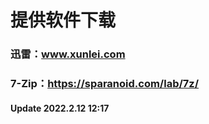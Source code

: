# 提供软件下载
### 迅雷：<a href="https://www.xunlei.com" target="_blank">www.xunlei.com</a>
### 7-Zip：<a href="https://sparanoid.com/lab/7z/" target="_blank">https://sparanoid.com/lab/7z/</a>
#### Update 2022.2.12 12:17
